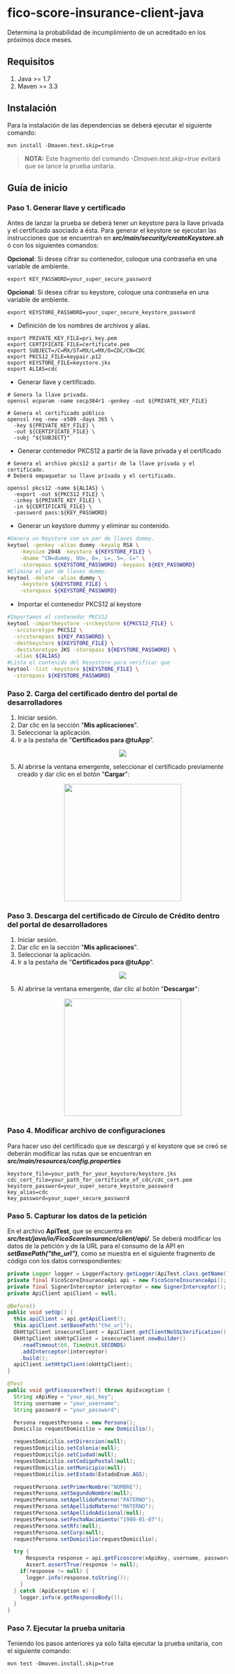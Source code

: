 # fico-score-insurance-client-java

Determina la probabilidad de incumplimiento de un acreditado en los próximos doce meses.

## Requisitos

1. Java >= 1.7
2. Maven >= 3.3

## Instalación

Para la instalación de las dependencias se deberá ejecutar el siguiente comando:

```shell
mvn install -Dmaven.test.skip=true
```

> **NOTA:** Este fragmento del comando *-Dmaven.test.skip=true* evitará que se lance la prueba unitaria.


## Guía de inicio

### Paso 1. Generar llave y certificado

Antes de lanzar la prueba se deberá tener un keystore para la llave privada y el certificado asociado a ésta.
Para generar el keystore se ejecutan las instrucciones que se encuentran en ***src/main/security/createKeystore.sh*** ó con los siguientes comandos:

**Opcional**: Si desea cifrar su contenedor, coloque una contraseña en una variable de ambiente.

```shell
export KEY_PASSWORD=your_super_secure_password
```

**Opcional**: Si desea cifrar su keystore, coloque una contraseña en una variable de ambiente.

```shell
export KEYSTORE_PASSWORD=your_super_secure_keystore_password
```

- Definición de los nombres de archivos y alias.

```shell
export PRIVATE_KEY_FILE=pri_key.pem
export CERTIFICATE_FILE=certificate.pem
export SUBJECT=/C=MX/ST=MX/L=MX/O=CDC/CN=CDC
export PKCS12_FILE=keypair.p12
export KEYSTORE_FILE=keystore.jks
export ALIAS=cdc
```
- Generar llave y certificado.

```shell
# Genera la llave privada.
openssl ecparam -name secp384r1 -genkey -out ${PRIVATE_KEY_FILE}

# Genera el certificado público
openssl req -new -x509 -days 365 \
  -key ${PRIVATE_KEY_FILE} \
  -out ${CERTIFICATE_FILE} \
  -subj "${SUBJECT}"

```

- Generar contenedor PKCS12 a partir de la llave privada y el certificado

```shell
# Genera el archivo pkcs12 a partir de la llave privada y el certificado.
# Deberá empaquetar su llave privada y el certificado.

openssl pkcs12 -name ${ALIAS} \
  -export -out ${PKCS12_FILE} \
  -inkey ${PRIVATE_KEY_FILE} \
  -in ${CERTIFICATE_FILE} \
  -password pass:${KEY_PASSWORD}

```

- Generar un keystore dummy y eliminar su contenido.

```sh
#Genera un Keystore con un par de llaves dummy.
keytool -genkey -alias dummy -keyalg RSA \
    -keysize 2048 -keystore ${KEYSTORE_FILE} \
    -dname "CN=dummy, OU=, O=, L=, S=, C=" \
    -storepass ${KEYSTORE_PASSWORD} -keypass ${KEY_PASSWORD}
#Elimina el par de llaves dummy.
keytool -delete -alias dummy \
    -keystore ${KEYSTORE_FILE} \
    -storepass ${KEYSTORE_PASSWORD}
```

- Importar el contenedor PKCS12 al keystore

```sh
#Importamos el contenedor PKCS12
keytool -importkeystore -srckeystore ${PKCS12_FILE} \
  -srcstoretype PKCS12 \
  -srcstorepass ${KEY_PASSWORD} \
  -destkeystore ${KEYSTORE_FILE} \
  -deststoretype JKS -storepass ${KEYSTORE_PASSWORD} \
  -alias ${ALIAS}
#Lista el contenido del Kesystore para verificar que
keytool -list -keystore ${KEYSTORE_FILE} \
  -storepass ${KEYSTORE_PASSWORD}
```

### Paso 2. Carga del certificado dentro del portal de desarrolladores
 1. Iniciar sesión.
 2. Dar clic en la sección "**Mis aplicaciones**".
 3. Seleccionar la aplicación.
 4. Ir a la pestaña de "**Certificados para @tuApp**".
    <p align="center">
      <img src="https://github.com/APIHub-CdC/imagenes-cdc/blob/master/applications.png">
    </p>
 5. Al abrirse la ventana emergente, seleccionar el certificado previamente creado y dar clic en el botón "**Cargar**":
    <p align="center">
      <img src="https://github.com/APIHub-CdC/imagenes-cdc/blob/master/upload_cert.png" width="268">
    </p>

### Paso 3. Descarga del certificado de Círculo de Crédito dentro del portal de desarrolladores
 1. Iniciar sesión.
 2. Dar clic en la sección "**Mis aplicaciones**".
 3. Seleccionar la aplicación.
 4. Ir a la pestaña de "**Certificados para @tuApp**".
    <p align="center">
        <img src="https://github.com/APIHub-CdC/imagenes-cdc/blob/master/applications.png">
    </p>
 5. Al abrirse la ventana emergente, dar clic al botón "**Descargar**":
    <p align="center">
        <img src="https://github.com/APIHub-CdC/imagenes-cdc/blob/master/download_cert.png" width="268">
    </p>

### Paso 4. Modificar archivo de configuraciones

Para hacer uso del certificado que se descargó y el keystore que se creó se deberán modificar las rutas que se encuentran en ***src/main/resources/config.properties***

```properties
keystore_file=your_path_for_your_keystore/keystore.jks
cdc_cert_file=your_path_for_certificate_of_cdc/cdc_cert.pem
keystore_password=your_super_secure_keystore_password
key_alias=cdc
key_password=your_super_secure_password
```

### Paso 5. Capturar los datos de la petición

En el archivo **ApiTest**, que se encuentra en ***src/test/java/io/FicoScoreInsurance/client/api/***. Se deberá modificar los datos de la petición y de la URL para el consumo de la API en ***setBasePath("the_url")***, como se muestra en el siguiente fragmento de código con los datos correspondientes:

```java
private Logger logger = LoggerFactory.getLogger(ApiTest.class.getName());
private final FicoScoreInsuranceApi api = new FicoScoreInsuranceApi();
private final SignerInterceptor interceptor = new SignerInterceptor();
private ApiClient apiClient = null; 

@Before()
public void setUp() {
  this.apiClient = api.getApiClient();
  this.apiClient.setBasePath("the_url");
  OkHttpClient insecureClient = ApiClient.getClientNoSSLVerification();
  OkHttpClient okHttpClient = insecureClient.newBuilder()
    .readTimeout(60, TimeUnit.SECONDS)
    .addInterceptor(interceptor)
    .build();
  apiClient.setHttpClient(okHttpClient);
}

@Test
public void getFicoscoreTest() throws ApiException {      
  String xApiKey = "your_api_key";
  String username = "your_username";
  String password = "your_password";

  Persona requestPersona = new Persona();
  Domicilio requestDomicilio = new Domicilio();

  requestDomicilio.setDireccion(null);
  requestDomicilio.setColonia(null);
  requestDomicilio.setCiudad(null);
  requestDomicilio.setCodigoPostal(null);
  requestDomicilio.setMunicipio(null);
  requestDomicilio.setEstado(EstadoEnum.AGS);

  requestPersona.setPrimerNombre("NOMBRE");
  requestPersona.setSegundoNombre(null);
  requestPersona.setApellidoPaterno("PATERNO");
  requestPersona.setApellidoMaterno("MATERNO");
  requestPersona.setApellidoAdicional(null);
  requestPersona.setFechaNacimiento("1980-01-07");
  requestPersona.setRfc(null);
  requestPersona.setCurp(null);
  requestPersona.setDomicilio(requestDomicilio);

  try {
      Respuesta response = api.getFicoscore(xApiKey, username, password, requestPersona);
      Assert.assertTrue(response != null);
    if(response != null) {
      logger.info(response.toString());
    }
  } catch (ApiException e) {
    logger.info(e.getResponseBody());
  }        
}

```

### Paso 7. Ejecutar la prueba unitaria

Teniendo los pasos anteriores ya solo falta ejecutar la prueba unitaria, con el siguiente comando:

```shell
mvn test -Dmaven.install.skip=true
```
